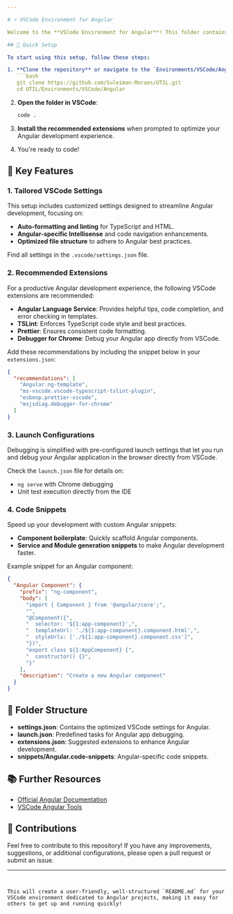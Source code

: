```yaml
---

# ⚡ VSCode Environment for Angular

Welcome to the **VSCode Environment for Angular**! This folder contains the optimal settings, extensions, and configurations to enhance your development workflow when working with Angular projects.

## 🚀 Quick Setup

To start using this setup, follow these steps:

1. **Clone the repository** or navigate to the `Environments/VSCode/Angular` folder if you're already working within the repo:
   ```bash
   git clone https://github.com/Suleiman-Moraes/UTIL.git
   cd UTIL/Environments/VSCode/Angular
   ```

2. **Open the folder in VSCode**:
   ```bash
   code .
   ```

3. **Install the recommended extensions** when prompted to optimize your Angular development experience.

4. You're ready to code!

## 🔧 Key Features

### 1. **Tailored VSCode Settings**
This setup includes customized settings designed to streamline Angular development, focusing on:
- **Auto-formatting and linting** for TypeScript and HTML.
- **Angular-specific Intellisense** and code navigation enhancements.
- **Optimized file structure** to adhere to Angular best practices.

Find all settings in the `.vscode/settings.json` file.

### 2. **Recommended Extensions**
For a productive Angular development experience, the following VSCode extensions are recommended:

- **Angular Language Service**: Provides helpful tips, code completion, and error checking in templates.
- **TSLint**: Enforces TypeScript code style and best practices.
- **Prettier**: Ensures consistent code formatting.
- **Debugger for Chrome**: Debug your Angular app directly from VSCode.

Add these recommendations by including the snippet below in your `extensions.json`:
```json
{
  "recommendations": [
    "Angular.ng-template",
    "ms-vscode.vscode-typescript-tslint-plugin",
    "esbenp.prettier-vscode",
    "msjsdiag.debugger-for-chrome"
  ]
}
```

### 3. **Launch Configurations**
Debugging is simplified with pre-configured launch settings that let you run and debug your Angular application in the browser directly from VSCode.

Check the `launch.json` file for details on:
- `ng serve` with Chrome debugging
- Unit test execution directly from the IDE

### 4. **Code Snippets**
Speed up your development with custom Angular snippets:
- **Component boilerplate**: Quickly scaffold Angular components.
- **Service and Module generation snippets** to make Angular development faster.

Example snippet for an Angular component:
```json
{
  "Angular Component": {
    "prefix": "ng-component",
    "body": [
      "import { Component } from '@angular/core';",
      "",
      "@Component({",
      "  selector: '${1:app-component}',",
      "  templateUrl: './${1:app-component}.component.html',",
      "  styleUrls: ['./${1:app-component}.component.css']",
      "})",
      "export class ${1:AppComponent} {",
      "  constructor() {}",
      "}"
    ],
    "description": "Create a new Angular component"
  }
}
```

## 📂 Folder Structure

- **settings.json**: Contains the optimized VSCode settings for Angular.
- **launch.json**: Predefined tasks for Angular app debugging.
- **extensions.json**: Suggested extensions to enhance Angular development.
- **snippets/Angular.code-snippets**: Angular-specific code snippets.

## 📚 Further Resources

- [Official Angular Documentation](https://angular.io/docs)
- [VSCode Angular Tools](https://marketplace.visualstudio.com/items?itemName=Angular.ng-template)

## 🙌 Contributions

Feel free to contribute to this repository! If you have any improvements, suggestions, or additional configurations, please open a pull request or submit an issue.

---
```


This will create a user-friendly, well-structured `README.md` for your VSCode environment dedicated to Angular projects, making it easy for others to get up and running quickly!
